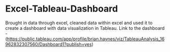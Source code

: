 # Excel-Tableau-Dashboard
Brought in data through excel, cleaned data within excel and used it to create a dashboard with data visualization in Tableau.
Link to the dashboard - (https://public.tableau.com/app/profile/brian.haynes/viz/TableauAnalysis_16962832307560/Dashboard1?publish=yes)
